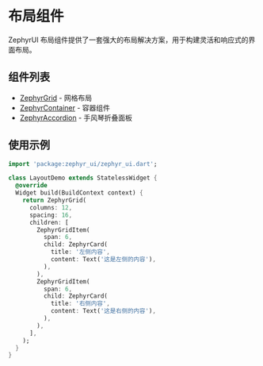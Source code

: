 # 布局组件

ZephyrUI 布局组件提供了一套强大的布局解决方案，用于构建灵活和响应式的界面布局。

## 组件列表

- [ZephyrGrid](grid.md) - 网格布局
- [ZephyrContainer](container.md) - 容器组件
- [ZephyrAccordion](accordion.md) - 手风琴折叠面板

## 使用示例

```dart
import 'package:zephyr_ui/zephyr_ui.dart';

class LayoutDemo extends StatelessWidget {
  @override
  Widget build(BuildContext context) {
    return ZephyrGrid(
      columns: 12,
      spacing: 16,
      children: [
        ZephyrGridItem(
          span: 6,
          child: ZephyrCard(
            title: '左侧内容',
            content: Text('这是左侧的内容'),
          ),
        ),
        ZephyrGridItem(
          span: 6,
          child: ZephyrCard(
            title: '右侧内容',
            content: Text('这是右侧的内容'),
          ),
        ),
      ],
    );
  }
}
```